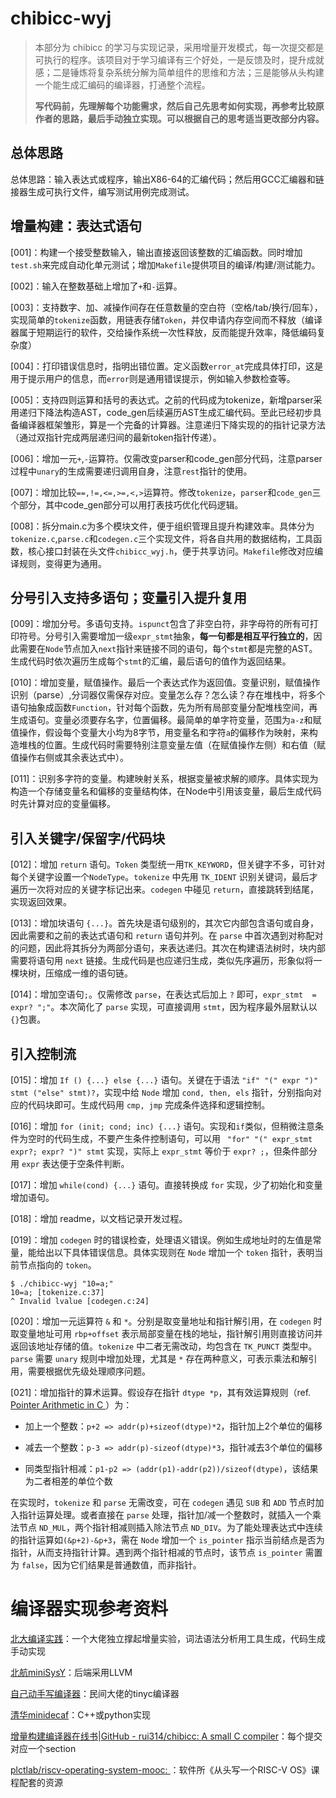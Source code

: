# chibicc-wyj

> 本部分为 chibicc 的学习与实现记录，采用增量开发模式，每一次提交都是可执行的程序。该项目对于学习编译有三个好处，一是反馈及时，提升成就感；二是锤炼将复杂系统分解为简单组件的思维和方法；三是能够从头构建一个能生成汇编码的编译器，打通整个流程。
> 
> **写代码前，先理解每个功能需求，然后自己先思考如何实现，再参考比较原作者的思路，最后手动独立实现。可以根据自己的思考适当更改部分内容。**

## 总体思路

总体思路：输入表达式或程序，输出X86-64的汇编代码；然后用GCC汇编器和链接器生成可执行文件，编写测试用例完成测试。

## 增量构建：表达式语句

[001]：构建一个接受整数输入，输出直接返回该整数的汇编函数。同时增加`test.sh`来完成自动化单元测试；增加`Makefile`提供项目的编译/构建/测试能力。

[002]：输入在整数基础上增加了`+`和`-`运算。

[003]：支持数字、加、减操作间存在任意数量的空白符（空格/tab/换行/回车），实现简单的`tokenize`函数，用链表存储`Token`，并仅申请内存空间而不释放（编译器属于短期运行的软件，交给操作系统一次性释放，反而能提升效率，降低编码复杂度）

[004]：打印错误信息时，指明出错位置。定义函数`error_at`完成具体打印，这是用于提示用户的信息，而`error`则是通用错误提示，例如输入参数检查等。

[005]：支持四则运算和括号的表达式。之前的代码成为tokenize，新增parser采用递归下降法构造AST，code_gen后续遍历AST生成汇编代码。至此已经初步具备编译器框架雏形，算是一个完备的计算器。注意递归下降实现的的指针记录方法（通过双指针完成两层递归间的最新token指针传递）。

[006]：增加一元`+`,`-`运算符。仅需改变parser和code_gen部分代码，注意parser过程中`unary`的生成需要递归调用自身，注意`rest`指针的使用。

[007]：增加比较`==,!=,<=,>=,<,>`运算符。修改`tokenize`，`parser`和`code_gen`三个部分，其中code_gen部分可以用打表技巧优化代码逻辑。

[008]：拆分main.c为多个模块文件，便于组织管理且提升构建效率。具体分为`tokenize.c`,`parse.c`和`codegen.c`三个实现文件，将各自共用的数据结构，工具函数，核心接口封装在头文件`chibicc_wyj.h`，便于共享访问。`Makefile`修改对应编译规则，变得更为通用。

## 分号引入支持多语句；变量引入提升复用

[009]：增加分号。多语句支持。`ispunct`包含了非空白符，非字母符的所有可打印符号。分号引入需要增加一级`expr_stmt`抽象，**每一句都是相互平行独立的**，因此需要在`Node`节点加入`next`指针来链接不同的语句，每个`stmt`都是完整的AST。生成代码时依次遍历生成每个`stmt`的汇编，最后语句的值作为返回结果。

[010]：增加变量，赋值操作。最后一个表达式作为返回值。变量识别，赋值操作识别（parse）,分词器仅需保存对应。变量怎么存？怎么读？存在堆栈中，将多个语句抽象成函数`Function`，针对每个函数，先为所有局部变量分配堆栈空间，再生成语句。变量必须要存名字，位置偏移。最简单的单字符变量，范围为`a-z`和赋值操作，假设每个变量大小均为8字节，用变量名和字符`a`的偏移作为映射，来构造堆栈的位置。生成代码时需要特别注意变量左值（在赋值操作左侧）和右值（赋值操作右侧或其余表达式中）。

[011]：识别多字符的变量。构建映射关系，根据变量被求解的顺序。具体实现为构造一个存储变量名和偏移的变量结构体，在Node中引用该变量，最后生成代码时先计算对应的变量偏移。

## 引入关键字/保留字/代码块

[012]：增加 `return` 语句。`Token` 类型统一用`TK_KEYWORD`，但关键字不多，可针对每个关键字设置一个`NodeType`。`tokenize` 中先用 `TK_IDENT` 识别关键词，最后才遍历一次将对应的关键字标记出来。`codegen` 中碰见 `return`，直接跳转到结尾，实现返回效果。

[013]：增加块语句 `{...}`。首先块是语句级别的，其次它内部包含语句或自身，因此需要和之前的表达式语句和 `return` 语句并列。在 `parse` 中首次遇到对称配对的问题，因此将其拆分为两部分语句，来表达递归。其次在构建语法树时，块内部需要将语句用 `next` 链接。生成代码是也应递归生成，类似先序遍历，形象似将一棵块树，压缩成一维的语句链。

[014]：增加空语句`;`。仅需修改 `parse`，在表达式后加上 `?` 即可，`expr_stmt  = expr? ";"`。本次简化了 `parse` 实现，可直接调用 `stmt`，因为程序最外层默认以 `{}`包裹。

## 引入控制流

[015]：增加 `If () {...} else {...}` 语句。关键在于语法 `"if" "(" expr ")" stmt ("else" stmt)?`，实现中给 `Node` 增加 `cond, then, els` 指针，分别指向对应的代码块即可。生成代码用 `cmp, jmp` 完成条件选择和逻辑控制。

[016]：增加 `for (init; cond; inc) {...}` 语句。实现和`if`类似，但稍微注意条件为空时的代码生成，不要产生条件控制语句，可以用 ` "for" "(" expr_stmt expr?; expr? ")" stmt` 实现，实际上 `expr_stmt` 等价于 `expr? ;`，但条件部分用 `expr` 表达便于空条件判断。

[017]：增加 `while(cond) {...}` 语句。直接转换成 `for` 实现，少了初始化和变量增加语句。

[018]：增加 readme，以文档记录开发过程。

[019]：增加 `codegen` 时的错误检查，处理语义错误。例如生成地址时的左值是常量，能给出以下具体错误信息。具体实现则在 `Node` 增加一个 `token` 指针，表明当前节点指向的 `token`。

```shell
$ ./chibicc-wyj "10=a;"
10=a; [tokenize.c:37]
^ Invalid lvalue [codegen.c:24]
```

[020]：增加一元运算符 `&` 和 `*`。分别是取变量地址和指针解引用，在 `codegen` 时取变量地址可用 `rbp+offset` 表示局部变量在栈的地址，指针解引用则直接访问并返回该地址存储的值。`tokenize` 中二者无需改动，均包含在 `TK_PUNCT` 类型中。`parse` 需要 `unary` 规则中增加处理，尤其是 `*` 存在两种意义，可表示乘法和解引用，需要根据优先级处理顺序问题。

[021]：增加指针的算术运算。假设存在指针 `dtype *p`，其有效运算规则（ref. [Pointer Arithmetic in C ](https://overiq.com/c-programming-101/pointer-arithmetic-in-c/)）为：

- 加上一个整数：`p+2 => addr(p)+sizeof(dtype)*2`，指针加上2个单位的偏移

- 减去一个整数：`p-3 => addr(p)-sizeof(dtype)*3`，指针减去3个单位的偏移

- 同类型指针相减：`p1-p2 => (addr(p1)-addr(p2))/sizeof(dtype)`，该结果为二者相差的单位个数

在实现时，`tokenize` 和 `parse` 无需改变，可在 `codegen` 遇见 `SUB` 和 `ADD` 节点时加入指针运算处理。或者直接在 `parse` 处理，指针加/减一个整数时，就插入一个乘法节点 `ND_MUL`，两个指针相减则插入除法节点 `ND_DIV`。为了能处理表达式中连续的指针运算如`(&p+2)-&p+3`，需在 `Node` 增加一个 `is_pointer` 指示当前结点是否为指针，从而支持指针计算。遇到两个指针相减的节点时，该节点 `is_pointer` 需置为 `false`，因为它们结果是普通数值，而非指针。

# 编译器实现参考资料

[北大编译实践](https://pku-minic.github.io/online-doc/#/)：一个大佬独立撑起增量实验，词法语法分析用工具生成，代码生成手动实现

[北航miniSysY](https://buaa-se-compiling.github.io/miniSysY-tutorial/)：后端采用LLVM

[自己动手写编译器](https://pandolia.net/tinyc/index.html)：民间大佬的tinyc编译器

[清华minidecaf](https://decaf-lang.github.io/minidecaf-tutorial/)：C++或python实现

[增量构建编译器在线书](https://www.sigbus.info/compilerbook)|[GitHub - rui314/chibicc: A small C compiler](https://github.com/rui314/chibicc)：每个提交对应一个section

[plctlab/riscv-operating-system-mooc: ](https://github.com/plctlab/riscv-operating-system-mooc)：软件所《从头写一个RISC-V OS》课程配套的资源